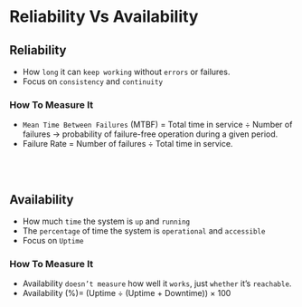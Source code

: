 # Reliability Vs Availability

## Reliability
* How `long` it can `keep working` without `errors` or failures.
* Focus on `consistency` and `continuity`

### How To Measure It
* `Mean Time Between Failures` (MTBF) = Total time in service ÷ Number of failures → probability of failure-free operation during a given period.
* Failure Rate = Number of failures ÷ Total time in service.

<br><br>

## Availability
* How much `time` the system is `up` and `running`
* The `percentage` of time the system is `operational` and `accessible`
* Focus on `Uptime`

### How To Measure It
* Availability `doesn’t measure` how well it `works`, just `whether` it’s `reachable`.
* Availability (%)= (Uptime ÷ (Uptime + Downtime)) × 100